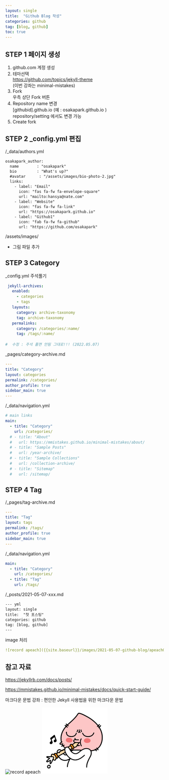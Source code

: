 ```yaml
---
layout: single
title:  "Github Blog 작성"
categories: github
tag: [blog, github]
toc: true
--- 
```


## STEP 1 페이지 생성

1. github.com 계정 생성
2. 테마선택 <br>
   https://github.com/topics/jekyll-theme <br>
   (이번 강좌는  minimal-mistakes)   
3. Fork <br>
   우측 상단 Fork 버튼
4. Repository name  변경<br>
  [githubid].github.io (예 :  osakapark.github.io ) <br>
  repository/setting  에서도 변경 가능 
5. Create fork


## STEP 2 _config.yml  편집
/_data/authors.yml
```
osakapark_author:
  name        : "osakapark"
  bio         : "What's up?"
  #avatar      : "/assets/images/bio-photo-2.jpg"
  links:
    - label: "Email"
      icon: "fas fa-fw fa-envelope-square"
      url: "mailto:hansya@nate.com"
    - label: "Website"
      icon: "fas fa-fw fa-link"
      url: "https://osakapark.github.io"
    - label: "Github1"
      icon: "fab fa-fw fa-github"
      url: "https://github.com/osakapark"
```
/assets/images/
  - 그림 파일 추가

## STEP 3 Category
_config.yml  주석풀기 
``` yml
 jekyll-archives:
   enabled:
     - categories
     - tags
   layouts:
     category: archive-taxonomy
     tag: archive-taxonomy
   permalinks:
     category: /categories/:name/
     tag: /tags/:name/

#  수정 : 주석 풀면 안됨 그대로!!! (2022.05.07)     
```

 _pages/category-archive.md
``` yml
--- 
title: "Category"
layout: categories
permalink: /categories/
author_profile: true
sidebar_main: true
---
```

/_data/navigation.yml
``` yml
# main links
main:
  - title: "Category"
    url: /categories/
  # - title: "About"
  #   url: https://mmistakes.github.io/minimal-mistakes/about/
  # - title: "Sample Posts"
  #   url: /year-archive/
  # - title: "Sample Collections"
  #   url: /collection-archive/
  # - title: "Sitemap"
  #   url: /sitemap/
```


## STEP 4 Tag
/_pages/tag-archive.md
```yml
---
title: "Tag"
layout: tags
permalink: /tags/
author_profile: true
sidebar_main: true
---
```


/_data/navigation.yml
``` yml
main:
  - title: "Category"
    url: /categories/
  - title: "Tag"
    url: /tags/  
```

/_posts/2021-05-07-xxx.md
```
--- yml
layout: single
title:  "첫 포스팅"
categories: github
tag: [blog, github]
--- 
```

image  처리
```yml
![record apeach]({{site.baseurl}}/images/2021-05-07-github-blog/apeach01.png)
```

## 참고 자료
 https://jekyllrb.com/docs/posts/
 
 https://mmistakes.github.io/minimal-mistakes/docs/quick-start-guide/
 
 마크다운 문법 강좌 : 편안한 Jekyll 사용법을 위한 마크다운 문법 
 

![record apeach]({{site.baseurl}}/images/2021-05-07-github-blog/apeach01.png)
![샘플 이미지](../images/2021-05-07-github-blog/apeach01.png)
